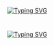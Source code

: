 [![Typing SVG](https://readme-typing-svg.herokuapp.com?font=Fira+Code&weight=800&size=30&pause=1000&color=F7132C&width=435&lines=Makefiles)](https://git.io/typing-svg)
#
[![Typing SVG](https://readme-typing-svg.herokuapp.com?font=Fira+Code&weight=800&size=25&pause=1000&color=11F7F4FF&width=435&lines=Author%3A+Youssef+Bakier)](https://git.io/typing-svg)
